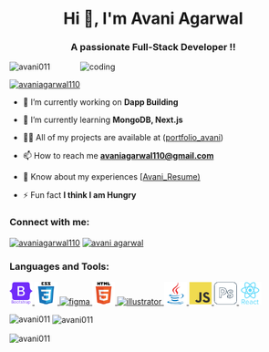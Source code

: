 <h1 align="center">Hi 👋, I'm Avani Agarwal</h1>
<h3 align="center">A passionate Full-Stack Developer !!<br></h3>

<img align="right" alt="coding" width="380" src="https://cdna.artstation.com/p/assets/images/images/042/631/286/original/bryan-rodriguez-belchibia-1-rightspeed.gif?1635037562">

<p align="left"> <img src="https://komarev.com/ghpvc/?username=avani011&label=Profile%20views&color=0e75b6&style=flat" alt="avani011" /> </p>

<p align="left"> <a href="https://twitter.com/avaniagarwal110" target="blank"><img src="https://img.shields.io/twitter/follow/avaniagarwal110?logo=twitter&style=for-the-badge" alt="avaniagarwal110" /></a> </p>

- 🔭 I’m currently working on **Dapp Building**

- 🌱 I’m currently learning **MongoDB, Next.js**

- 👨‍💻 All of my projects are available at ([portfolio_avani](https://portfolio-avani.vercel.app/))

- 📫 How to reach me **avaniagarwal110@gmail.com**

- 📄 Know about my experiences [[Avani_Resume)](https://drive.google.com/file/d/1D82Ig3_xY7z0bzL3qZrvjPr2YhdJ1Z5b/view?usp=sharing)

- ⚡ Fun fact **I think I am Hungry**

<h3 align="left">Connect with me:</h3>
<p align="left">
<a href="https://twitter.com/avaniagarwal110" target="blank"><img align="center" src="https://raw.githubusercontent.com/rahuldkjain/github-profile-readme-generator/master/src/images/icons/Social/twitter.svg" alt="avaniagarwal110" height="30" width="40" /></a>
<a href="https://linkedin.com/in/avani agarwal" target="blank"><img align="center" src="https://raw.githubusercontent.com/rahuldkjain/github-profile-readme-generator/master/src/images/icons/Social/linked-in-alt.svg" alt="avani agarwal" height="30" width="40" /></a>
</p>

<h3 align="left">Languages and Tools:</h3>
<p align="left"> <a href="https://getbootstrap.com" target="_blank" rel="noreferrer"> <img src="https://raw.githubusercontent.com/devicons/devicon/master/icons/bootstrap/bootstrap-plain-wordmark.svg" alt="bootstrap" width="40" height="40"/> </a> <a href="https://www.w3schools.com/css/" target="_blank" rel="noreferrer"> <img src="https://raw.githubusercontent.com/devicons/devicon/master/icons/css3/css3-original-wordmark.svg" alt="css3" width="40" height="40"/> </a> <a href="https://www.figma.com/" target="_blank" rel="noreferrer"> <img src="https://www.vectorlogo.zone/logos/figma/figma-icon.svg" alt="figma" width="40" height="40"/> </a> <a href="https://www.w3.org/html/" target="_blank" rel="noreferrer"> <img src="https://raw.githubusercontent.com/devicons/devicon/master/icons/html5/html5-original-wordmark.svg" alt="html5" width="40" height="40"/> </a> <a href="https://www.adobe.com/in/products/illustrator.html" target="_blank" rel="noreferrer"> <img src="https://www.vectorlogo.zone/logos/adobe_illustrator/adobe_illustrator-icon.svg" alt="illustrator" width="40" height="40"/> </a> <a href="https://www.java.com" target="_blank" rel="noreferrer"> <img src="https://raw.githubusercontent.com/devicons/devicon/master/icons/java/java-original.svg" alt="java" width="40" height="40"/> </a> <a href="https://developer.mozilla.org/en-US/docs/Web/JavaScript" target="_blank" rel="noreferrer"> <img src="https://raw.githubusercontent.com/devicons/devicon/master/icons/javascript/javascript-original.svg" alt="javascript" width="40" height="40"/> </a> <a href="https://www.photoshop.com/en" target="_blank" rel="noreferrer"> <img src="https://raw.githubusercontent.com/devicons/devicon/master/icons/photoshop/photoshop-line.svg" alt="photoshop" width="40" height="40"/> </a> <a href="https://reactjs.org/" target="_blank" rel="noreferrer"> <img src="https://raw.githubusercontent.com/devicons/devicon/master/icons/react/react-original-wordmark.svg" alt="react" width="40" height="40"/> </a> </p>

<p><img align="left" src="https://github-readme-stats.vercel.app/api/top-langs?username=avani011&show_icons=true&locale=en&layout=compact" alt="avani011" /></p>

<p>&nbsp;<img align="center" src="https://github-readme-stats.vercel.app/api?username=avani011&show_icons=true&locale=en" alt="avani011" /></p>

<p><img align="center" src="https://github-readme-streak-stats.herokuapp.com/?user=avani011&" alt="avani011" /></p>
